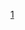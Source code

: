 [1](https://github.com/faizH3/tree/blob/master/Semester%203/praktikum%20basis%20data/2-part/tugas/1.png)
